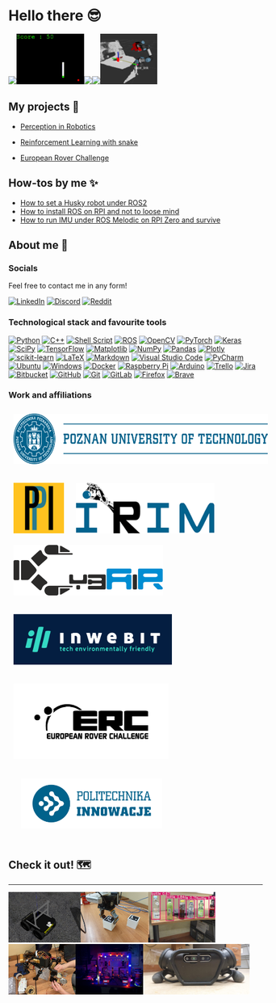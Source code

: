 # Hello there 😎

 <img src="./imgs/unitree.gif" height="100"><img src="./imgs/snakel.gif" height="100"><img src="./imgs/pcl.gif" height="100"><img src="./imgs/lunares.gif" height="100"><img src="./imgs/tf.png" height="100">

## My projects 🚧

- [Perception in Robotics](perception_in_robotics.md)

- [Reinforcement Learning with snake](https://filesmuggler.github.io/sneaky_snakes/)
- [European Rover Challenge](erc.md)

## How-tos by me ✨
- [How to set a Husky robot under ROS2](https://ppi-put.github.io/put-husky/)
- [How to install ROS on RPI and not to loose mind](ros4rpi.md)
- [How to run IMU under ROS Melodic on RPI Zero and survive](imu4rpi.md)


## About me 🛀

### Socials

Feel free to contact me in any form!

[![LinkedIn](https://img.shields.io/badge/linkedin-%230077B5.svg?style=for-the-badge&logo=linkedin&logoColor=white)](https://www.linkedin.com/in/krzysztof-stezala/)
[![Discord](https://img.shields.io/badge/Discord-%235865F2.svg?style=for-the-badge&logo=discord&logoColor=white)]()
[![Reddit](https://img.shields.io/badge/Reddit-%23FF4500.svg?style=for-the-badge&logo=Reddit&logoColor=white)](https://www.reddit.com/user/filesmuggler)

### Technological stack and favourite tools

[![Python](https://img.shields.io/badge/python-3670A0?style=for-the-badge&logo=python&logoColor=ffdd54)]()
[![C++](https://img.shields.io/badge/c++-%2300599C.svg?style=for-the-badge&logo=c%2B%2B&logoColor=white)]()
[![Shell Script](https://img.shields.io/badge/shell_script-%23121011.svg?style=for-the-badge&logo=gnu-bash&logoColor=white)]()
[![ROS](https://img.shields.io/badge/ros-%230A0FF9.svg?style=for-the-badge&logo=ros&logoColor=white)]()
[![OpenCV](https://img.shields.io/badge/opencv-%23white.svg?style=for-the-badge&logo=opencv&logoColor=white)](https://opencv.org/)
[![PyTorch](https://img.shields.io/badge/PyTorch-%23EE4C2C.svg?style=for-the-badge&logo=PyTorch&logoColor=white)]()
[![Keras](https://img.shields.io/badge/Keras-%23D00000.svg?style=for-the-badge&logo=Keras&logoColor=white)]()
[![SciPy](https://img.shields.io/badge/SciPy-%230C55A5.svg?style=for-the-badge&logo=scipy&logoColor=%white)]()
[![TensorFlow](https://img.shields.io/badge/TensorFlow-%23FF6F00.svg?style=for-the-badge&logo=TensorFlow&logoColor=white)]()
[![Matplotlib](https://img.shields.io/badge/Matplotlib-%23ffffff.svg?style=for-the-badge&logo=Matplotlib&logoColor=black)]()
[![NumPy](https://img.shields.io/badge/numpy-%23013243.svg?style=for-the-badge&logo=numpy&logoColor=white)]()
[![Pandas](https://img.shields.io/badge/pandas-%23150458.svg?style=for-the-badge&logo=pandas&logoColor=white)]()
[![Plotly](https://img.shields.io/badge/Plotly-%233F4F75.svg?style=for-the-badge&logo=plotly&logoColor=white)]()
[![scikit-learn](https://img.shields.io/badge/scikit--learn-%23F7931E.svg?style=for-the-badge&logo=scikit-learn&logoColor=white)]()
[![LaTeX](https://img.shields.io/badge/latex-%23008080.svg?style=for-the-badge&logo=latex&logoColor=white)]()
[![Markdown](https://img.shields.io/badge/markdown-%23000000.svg?style=for-the-badge&logo=markdown&logoColor=white)]()
[![Visual Studio Code](https://img.shields.io/badge/Visual%20Studio%20Code-0078d7.svg?style=for-the-badge&logo=visual-studio-code&logoColor=white)]()
[![PyCharm](https://img.shields.io/badge/pycharm-143?style=for-the-badge&logo=pycharm&logoColor=black&color=black&labelColor=green)]()
[![Ubuntu](https://img.shields.io/badge/Ubuntu-E95420?style=for-the-badge&logo=ubuntu&logoColor=white)]()
[![Windows](https://img.shields.io/badge/Windows-0078D6?style=for-the-badge&logo=windows&logoColor=white)]()
[![Docker](https://img.shields.io/badge/docker-%230db7ed.svg?style=for-the-badge&logo=docker&logoColor=white)]()
[![Raspberry Pi](https://img.shields.io/badge/-RaspberryPi-C51A4A?style=for-the-badge&logo=Raspberry-Pi)]()
[![Arduino](https://img.shields.io/badge/-Arduino-00979D?style=for-the-badge&logo=Arduino&logoColor=white)]()
[![Trello](https://img.shields.io/badge/Trello-%23026AA7.svg?style=for-the-badge&logo=Trello&logoColor=white)]()
[![Jira](https://img.shields.io/badge/jira-%230A0FFF.svg?style=for-the-badge&logo=jira&logoColor=white)]()
[![Bitbucket](https://img.shields.io/badge/bitbucket-%230047B3.svg?style=for-the-badge&logo=bitbucket&logoColor=white)]()
[![GitHub](https://img.shields.io/badge/github-%23121011.svg?style=for-the-badge&logo=github&logoColor=white)](https://github.com/filesmuggler)
[![Git](https://img.shields.io/badge/git-%23F05033.svg?style=for-the-badge&logo=git&logoColor=white)]()
[![GitLab](https://img.shields.io/badge/gitlab-%23181717.svg?style=for-the-badge&logo=gitlab&logoColor=white)]()
[![Firefox](https://img.shields.io/badge/Firefox-FF7139?style=for-the-badge&logo=Firefox-Browser&logoColor=white)]()
[![Brave](https://img.shields.io/badge/Brave-FB542B?style=for-the-badge&logo=Brave&logoColor=white)]()




### Work and affiliations

[<img src="./imgs/pp.png" height="100" style="padding: 10px;">](https://www.put.poznan.pl)

[<img src="./imgs/ppi.png" height="100" style="padding: 10px;">](https://www.put.poznan.pl)
[<img src="./imgs/irim.png" height="100" style="padding: 10px;">](https://www.put.poznan.pl)
[<img src="./imgs/cybair.png" height="100" style="padding: 10px;">](cybair.put.poznan.pl/)

[<img src="./imgs/inwebit.png" height="100" style="padding: 10px;">](https://www.inwebit.pl)

[<img src="./imgs/erc.png" height="150" style="padding: 10px;">](https://roverchallenge.eu/)
[<img src="./imgs/pi.png" height="100" style="padding: 25px;">](https://www.put.poznan.pl/spolka-politechnika-innowacje)




## Check it out! 🗺️


---
<img src="./imgs/sensor_frame.png" height="100"><img src="./imgs/aruco.jpg" height="100"><img src="./imgs/yolo.jpg" height="100"><img src="./imgs/exomy.jpg" height="100"><img src="./imgs/prusa.jpg" height="100"><img src="./imgs/a1.jpg" height="100">